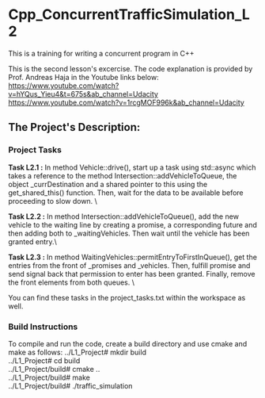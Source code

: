 # Cpp_ConcurrentTrafficSimulation_L2
This is a training for writing a concurrent program in C++

This is the second lesson's excercise. The code explanation is provided by Prof. Andreas Haja in the Youtube links below:
https://www.youtube.com/watch?v=hYQus_Yieu4&t=675s&ab_channel=Udacity \
https://www.youtube.com/watch?v=1rcgMOF996k&ab_channel=Udacity

## The Project's Description:

### Project Tasks
**Task L2.1 :** In method Vehicle::drive(), start up a task using std::async which takes a reference to the method Intersection::addVehicleToQueue, the object _currDestination and a shared pointer to this using the get_shared_this() function. Then, wait for the data to be available before proceeding to slow down. \


**Task L2.2 :** In method Intersection::addVehicleToQueue(), add the new vehicle to the waiting line by creating a promise, a corresponding future and then adding both to _waitingVehicles. Then wait until the vehicle has been granted entry.\

**Task L2.3 :** In method WaitingVehicles::permitEntryToFirstInQueue(), get the entries from the front of _promises and _vehicles. Then, fulfill promise and send signal back that permission to enter has been granted. Finally, remove the front elements from both queues. \

You can find these tasks in the project_tasks.txt within the workspace as well.

### Build Instructions
To compile and run the code, create a build directory and use cmake and make as follows:
../L1_Project# mkdir build \
../L1_Project# cd build \
../L1_Project/build# cmake .. \
../L1_Project/build# make \
../L1_Project/build# ./traffic_simulation
